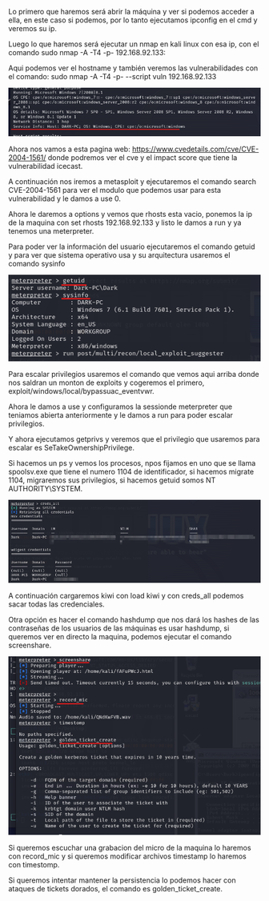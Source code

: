 Lo primero que haremos será abrir la máquina y ver si podemos acceder a ella, en este caso si podemos, por lo tanto ejecutamos ipconfig en el cmd y veremos su ip.


Luego lo que haremos será ejecutar un nmap en kali linux con esa ip, con el comando sudo nmap -A -T4 -p- 192.168.92.133:

Aqui podemos ver el hostname y también veremos las vulnerabilidades con el comando:  sudo nmap -A -T4 -p- --script vuln 192.168.92.133

![Write_up_maquinas/maquina2-ice/img/img01.png](https://github.com/alvarobueno21/Hacking_Etico/blob/55c44640845854829ab9a7f19e3541279fffa494/Write_up_maquinas/maquina2-ice/img/img01.png)

Ahora nos vamos a esta pagina web: https://www.cvedetails.com/cve/CVE-2004-1561/  donde podremos ver el cve y el impact score que tiene la vulnerabilidad icecast.

A continuación nos iremos a metasploit y ejecutaremos el comando search CVE-2004-1561 para ver el modulo que podemos usar para esta vulnerabilidad y le damos a use 0.

Ahora le daremos a options y vemos que rhosts esta vacio, ponemos la ip de la maquina con set rhosts 192.168.92.133 y listo le damos a run y ya tenemos una meterpreter.

Para poder ver la información del usuario ejecutaremos el comando getuid y para ver que sistema operativo usa y su arquitectura usaremos el comando sysinfo

![Write_up_maquinas/maquina2-ice/img/img02.png](https://github.com/alvarobueno21/Hacking_Etico/blob/06623d5bcb7b118241f6e57c49ef59f155f658cc/Write_up_maquinas/maquina2-ice/img/img02.png)

Para escalar privilegios usaremos el comando que vemos aqui arriba donde nos saldran un monton de exploits y cogeremos el primero, exploit/windows/local/bypassuac_eventvwr.

Ahora le damos a use y configuramos la sessionde meterpreter que teniamos abierta anteriormente y le damos a run para poder escalar privilegios.

Y ahora ejecutamos getprivs y veremos que el privilegio que usaremos para escalar es SeTakeOwnershipPrivilege.

Si hacemos un ps y vemos los procesos, npos fijamos en uno que se llama spoolsv.exe que tiene el numero 1104 de identificador, si hacemos migrate 1104, migraremos sus privilegios, si hacemos getuid somos NT AUTHORITY\SYSTEM.

![Write_up_maquinas/maquina2-ice/img/img03.png](https://github.com/alvarobueno21/Hacking_Etico/blob/40bfd5bc7b3f0c345fa0db0b3e1944101be1e3c4/Write_up_maquinas/maquina2-ice/img/img03.png)

A continuación cargaremos kiwi con load kiwi y con creds_all podemos sacar todas las credenciales.

Otra opción es hacer el comando hashdump que nos dará los hashes de las contraseñas de los usuarios de las máquinas es usar hashdump, si queremos ver en directo la maquina, podemos ejecutar el comando screenshare. 

![Write_up_maquinas/maquina2-ice/img/img04.png](https://github.com/alvarobueno21/Hacking_Etico/blob/f2857c22cc570fb30bf06fbae17617e5c1fe3533/Write_up_maquinas/maquina2-ice/img/img04.png)

Si queremos escuchar una grabacion del micro de la maquina lo haremos con record_mic y si queremos modificar archivos timestamp lo haremos con timestomp.

Si queremos intentar mantener la persistencia lo podemos hacer con ataques de tickets dorados, el comando es golden_ticket_create.

